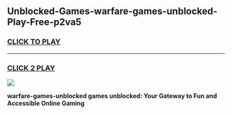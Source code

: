 
## Unblocked-Games-warfare-games-unblocked-Play-Free-p2va5
<h3>
<a href="https://premium76.site?title=warfare-games-unblocked&ref=23A">CLICK TO PLAY</a></h3>
<hr>

<h3>
<a href="https://premium76.site?title=warfare-games-unblocked&ref=23A">CLICK 2 PLAY</a>
  
</h3>

<a href="https://premium76.site?title=warfare-games-unblocked&ref=23A"><img src="https://clearcache.store/games.png"></a>


**warfare-games-unblocked games unblocked: Your Gateway to Fun and Accessible Online Gaming**
